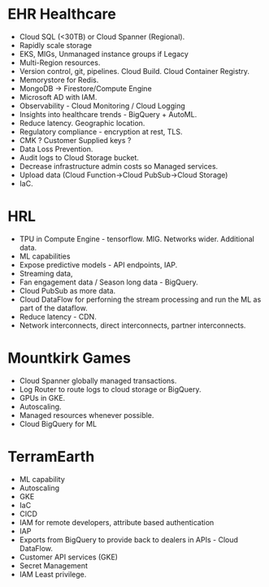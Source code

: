 # EHR Healthcare

- Cloud SQL (<30TB) or Cloud Spanner (Regional).
- Rapidly scale storage
- EKS, MIGs, Unmanaged instance groups if Legacy
- Multi-Region resources.
- Version control, git, pipelines. Cloud Build. Cloud Container Registry.
- Memorystore for Redis.
- MongoDB -> Firestore/Compute Engine
- Microsoft AD with IAM.
- Observability - Cloud Monitoring / Cloud Logging
- Insights into healthcare trends - BigQuery  + AutoML.
- Reduce latency. Geographic location.
- Regulatory compliance - encryption at rest, TLS.
- CMK ? Customer Supplied keys ?
- Data Loss Prevention.
- Audit logs to Cloud Storage bucket.
- Decrease infrastructure admin costs so Managed services.
- Upload data (Cloud Function->Cloud PubSub->Cloud Storage)
- IaC.

# HRL

- TPU in Compute Engine - tensorflow. MIG. Networks wider. Additional data. 
- ML capabilities
- Expose predictive models - API endpoints, IAP. 
- Streaming data, 
- Fan engagement data / Season long data - BigQuery.
- Cloud PubSub as more data.
- Cloud DataFlow for perforning the stream processing and run the ML as part of the dataflow.
- Reduce latency - CDN.
- Network interconnects, direct interconnects, partner interconnects.


# Mountkirk Games

- Cloud Spanner globally managed transactions.
- Log Router to route logs to cloud storage or BigQuery.
- GPUs in GKE.
- Autoscaling.
- Managed resources whenever possible.
- Cloud BigQuery for ML

# TerramEarth

- ML capability
- Autoscaling
- GKE 
- IaC
- CICD
- IAM for remote developers, attribute based authentication
- IAP
- Exports from BigQuery to provide back to dealers in APIs - Cloud DataFlow.
- Customer API services (GKE)
- Secret Management
- IAM Least privilege.